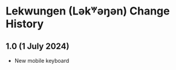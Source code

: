 Lekwungen (Lək̓ʷəŋən) Change History
============================

1.0 (1 July 2024)
-------------------
* New mobile keyboard